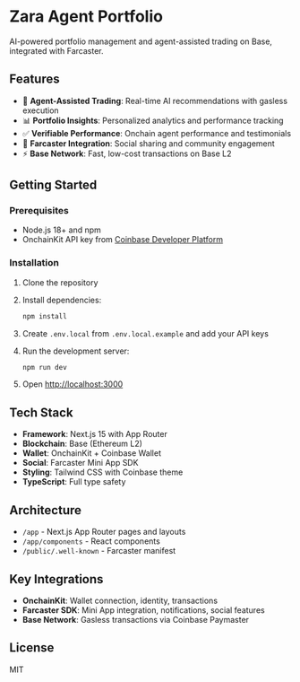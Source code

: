 # Zara Agent Portfolio

AI-powered portfolio management and agent-assisted trading on Base, integrated with Farcaster.

## Features

- 🤖 **Agent-Assisted Trading**: Real-time AI recommendations with gasless execution
- 📊 **Portfolio Insights**: Personalized analytics and performance tracking
- ✅ **Verifiable Performance**: Onchain agent performance and testimonials
- 🔗 **Farcaster Integration**: Social sharing and community engagement
- ⚡ **Base Network**: Fast, low-cost transactions on Base L2

## Getting Started

### Prerequisites

- Node.js 18+ and npm
- OnchainKit API key from [Coinbase Developer Platform](https://portal.cdp.coinbase.com/)

### Installation

1. Clone the repository
2. Install dependencies:
   ```bash
   npm install
   ```

3. Create `.env.local` from `.env.local.example` and add your API keys

4. Run the development server:
   ```bash
   npm run dev
   ```

5. Open [http://localhost:3000](http://localhost:3000)

## Tech Stack

- **Framework**: Next.js 15 with App Router
- **Blockchain**: Base (Ethereum L2)
- **Wallet**: OnchainKit + Coinbase Wallet
- **Social**: Farcaster Mini App SDK
- **Styling**: Tailwind CSS with Coinbase theme
- **TypeScript**: Full type safety

## Architecture

- `/app` - Next.js App Router pages and layouts
- `/app/components` - React components
- `/public/.well-known` - Farcaster manifest

## Key Integrations

- **OnchainKit**: Wallet connection, identity, transactions
- **Farcaster SDK**: Mini App integration, notifications, social features
- **Base Network**: Gasless transactions via Coinbase Paymaster

## License

MIT
